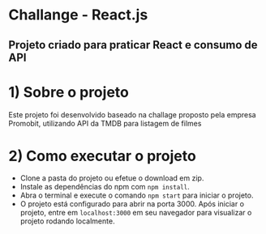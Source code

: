 # Challange - React.js

<h2>Projeto criado para praticar React e consumo de API</h2>

# 1) Sobre o projeto

Este projeto foi desenvolvido baseado na challage proposto pela empresa Promobit, utilizando API da TMDB para listagem de filmes

# 2) Como executar o projeto

- Clone a pasta do projeto ou efetue o download em zip.
- Instale as dependências do npm com `npm install`.
- Abra o terminal e execute o comando `npm start` para iniciar o projeto.
- O projeto está configurado para abrir na porta 3000. Após iniciar o projeto, entre em `localhost:3000` em seu navegador para visualizar o projeto rodando localmente.
